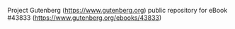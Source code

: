 Project Gutenberg (https://www.gutenberg.org) public repository for eBook #43833 (https://www.gutenberg.org/ebooks/43833)
